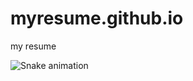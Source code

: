 # myresume.github.io
my resume

![Snake animation](https://github.com/UthraTK/myresume/blob/output/github-contribution-grid-snake.svg)
